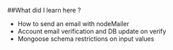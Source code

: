 ##What did I learn here ? 

- How to send an email with nodeMailer
- Account email verification and DB update on verify
- Mongoose schema restrictions on input values